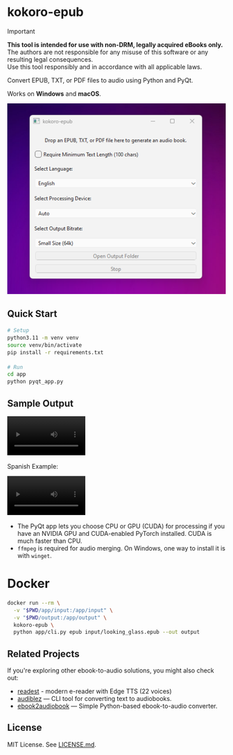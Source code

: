 # kokoro-epub

> [!IMPORTANT]
**This tool is intended for use with non-DRM, legally acquired eBooks only.** <br>
The authors are not responsible for any misuse of this software or any resulting legal consequences. <br>
Use this tool responsibly and in accordance with all applicable laws.

Convert EPUB, TXT, or PDF files to audio using Python and PyQt.

Works on **Windows** and **macOS**.

![Screenshot](assets/20250810.png)

## Quick Start

```bash
# Setup
python3.11 -m venv venv
source venv/bin/activate
pip install -r requirements.txt

# Run
cd app
python pyqt_app.py
```

## Sample Output

<video src='https://github.com/user-attachments/assets/cd229d05-e59a-4e91-becf-4b3de1859607
' width=180></video>

Spanish Example:

<video src='https://github.com/user-attachments/assets/6f9f8295-ba3e-4e00-97bf-7b94e740c2b1' width=180></video>

- The PyQt app lets you choose CPU or GPU (CUDA) for processing if you have an NVIDIA GPU and CUDA-enabled PyTorch installed. CUDA is much faster than CPU.
- `ffmpeg` is required for audio merging. On Windows, one way to install it is with `winget`.

# Docker
```bash
docker run --rm \
  -v "$PWD/app/input:/app/input" \
  -v "$PWD/output:/app/output" \
  kokoro-epub \
  python app/cli.py epub input/looking_glass.epub --out output
```

## Related Projects

If you're exploring other ebook-to-audio solutions, you might also check out:  
- [readest](https://github.com/readest/readest) - modern e-reader with Edge TTS (22 voices)
- [audiblez](https://github.com/santinic/audiblez) — CLI tool for converting text to audiobooks.  
- [ebook2audiobook](https://github.com/DrewThomasson/ebook2audiobook) — Simple Python-based ebook-to-audio converter.  

## License

MIT License. See [LICENSE.md](./LICENSE.md).
